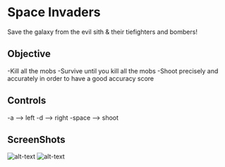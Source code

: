# Space Invaders
Save the galaxy from the evil sith & their tiefighters and bombers!

## Objective

-Kill all the mobs
-Survive until you kill all the mobs
-Shoot precisely and accurately in order to have a good accuracy score

## Controls

-a --> left
-d --> right
-space --> shoot

## ScreenShots
![alt-text](https://raw.github.com/TrumpNat1on/SpaceWar/master/images/StartScreen.PNG "Start Screen")
![alt-text](https://raw.github.com/TrumpNat1on/SpaceWar/master/images/EndScreen.PNG "End Screen")
